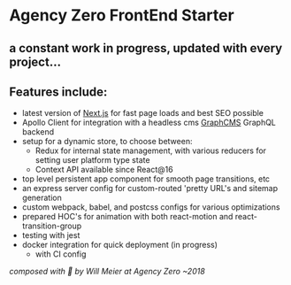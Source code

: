 # Agency Zero FrontEnd Starter

## a constant work in progress, updated with every project...

## Features include:

- latest version of [Next.js](https://github.com/zeit/next.js) for fast page loads and best SEO possible
- Apollo Client for integration with a headless cms [GraphCMS](https://graphcms.com/) GraphQL backend
- setup for a dynamic store, to choose between:
  - Redux for internal state management, with various reducers for setting user platform type state
  - Context API available since React@16
- top level persistent app component for smooth page transitions, etc
- an express server config for custom-routed 'pretty URL's and sitemap generation
- custom webpack, babel, and postcss configs for various optimizations
- prepared HOC's for animation with both react-motion and react-transition-group
- testing with jest
- docker integration for quick deployment (in progress)
  - with CI config


*composed with 🖤 by Will Meier at Agency Zero ~2018*


